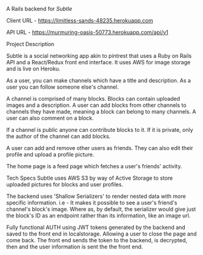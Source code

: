 A Rails backend for _Subtle_

  Client URL - https://limitless-sands-48235.herokuapp.com

  API URL - https://murmuring-oasis-50773.herokuapp.com/api/v1



Project Description

  Subtle is a social networking app akin to pintrest that uses a Ruby on Rails API and a React/Redux front end interface. It uses AWS for image storage and is live on Heroku.

  As a user, you can make channels which have a title and description. As a user you can follow someone else's channel.

  A channel is comprised of many blocks. Blocks can contain uploaded images and a description. A user can add blocks from other channels to channels they have made, meaning a block can belong to many channels.  A user can also comment on a block.

  If a channel is public anyone can contribute blocks to it. If it is private, only the author of the channel can add blocks.

  A user can add and remove other users as friends. They can also edit their profile and upload a profile picture.

  The home page is a feed page which fetches a user's friends' activity.

Tech Specs
  Subtle uses AWS S3 by way of Active Storage to store uploaded pictures for blocks and user profiles.

  The backend uses 'Shallow Serializers' to render nested data with more specific information.
    i.e - It makes it possible to see a user's friend's channel's block's image. Where as, by default, the serializer would give just the block's ID as an endpoint rather than its information, like an image url.

  Fully functional AUTH using JWT tokens generated by the backend and saved to the front end in localstorage. Allowing a user to close the page and come back. The front end sends the token to the backend, is decrypted, then and the user information is sent the the front end.
